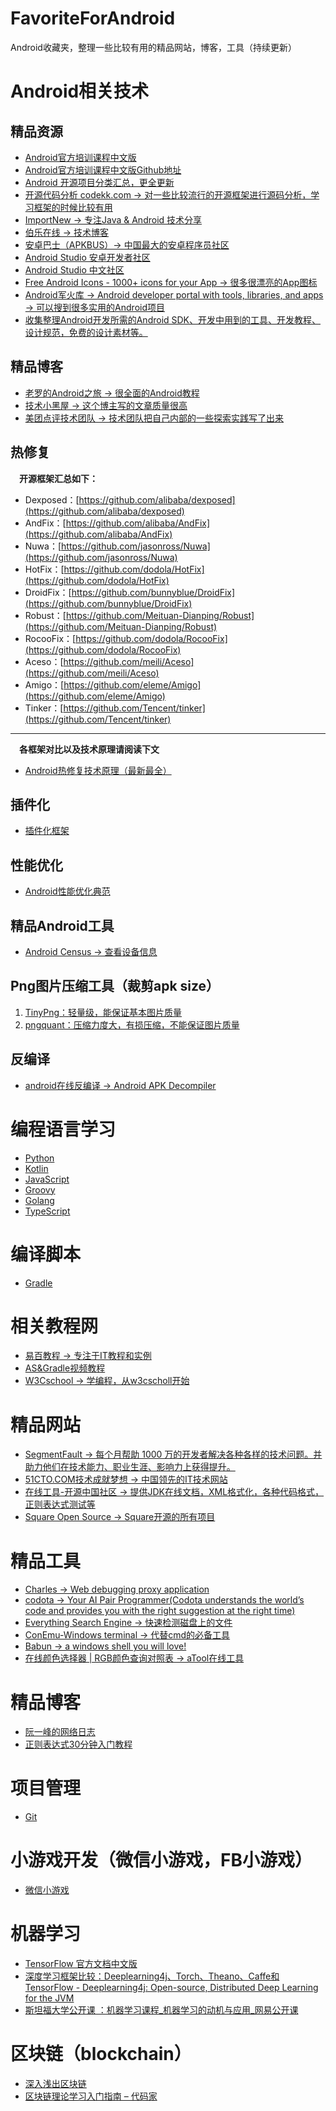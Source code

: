 # FavoriteForAndroid
Android收藏夹，整理一些比较有用的精品网站，博客，工具（持续更新）

# Android相关技术
## 精品资源
- [Android官方培训课程中文版](http://hukai.me/android-training-course-in-chinese/index.html)
- [Android官方培训课程中文版Github地址](https://github.com/PopFisher/android-training-course-in-chinese)
- [Android 开源项目分类汇总，更全更新](https://github.com/PopFisher/android-open-project)
- [开源代码分析 codekk.com -> 对一些比较流行的开源框架进行源码分析，学习框架的时候比较有用](http://p.codekk.com/)
- [ImportNew -> 专注Java & Android 技术分享](http://www.importnew.com/)
- [伯乐在线 -> 技术博客](http://blog.jobbole.com/category/android/)
- [安卓巴士（APKBUS）-> 中国最大的安卓程序员社区](http://www.apkbus.com/)
- [Android Studio 安卓开发者社区](http://ask.android-studio.org/?/explore/)
- [Android Studio 中文社区](http://www.android-studio.org/)
- [Free Android Icons - 1000+ icons for your App -> 很多很漂亮的App图标](http://www.icons4android.com/)
- [Android军火库 -> Android developer portal with tools, libraries, and apps -> 可以搜到很多实用的Android项目](https://android-arsenal.com/)
- [收集整理Android开发所需的Android SDK、开发中用到的工具、开发教程、设计规范，免费的设计素材等。](https://github.com/inferjay/AndroidDevTools)
## 精品博客
- [老罗的Android之旅 -> 很全面的Android教程](http://blog.csdn.net/luoshengyang?viewmode=contents)
- [技术小黑屋 -> 这个博主写的文章质量很高](http://droidyue.com/)
- [美团点评技术团队 -> 技术团队把自己内部的一些探索实践写了出来](https://tech.meituan.com/)

## 热修复
&emsp;**开源框架汇总如下：**

- Dexposed：[https://github.com/alibaba/dexposed](https://github.com/alibaba/dexposed)
- AndFix：[https://github.com/alibaba/AndFix](https://github.com/alibaba/AndFix)
- Nuwa：[https://github.com/jasonross/Nuwa](https://github.com/jasonross/Nuwa)
- HotFix：[https://github.com/dodola/HotFix](https://github.com/dodola/HotFix)
- DroidFix：[https://github.com/bunnyblue/DroidFix](https://github.com/bunnyblue/DroidFix)
- Robust：[https://github.com/Meituan-Dianping/Robust](https://github.com/Meituan-Dianping/Robust)
- RocooFix：[https://github.com/dodola/RocooFix](https://github.com/dodola/RocooFix)
- Aceso：[https://github.com/meili/Aceso](https://github.com/meili/Aceso)
- Amigo：[https://github.com/eleme/Amigo](https://github.com/eleme/Amigo)
- Tinker：[https://github.com/Tencent/tinker](https://github.com/Tencent/tinker)

----------
&emsp;**各框架对比以及技术原理请阅读下文**

- [Android热修复技术原理（最新最全）](https://github.com/PopFisher/FavoriteForAndroid/blob/master/Android%E7%83%AD%E4%BF%AE%E5%A4%8D%E6%8A%80%E6%9C%AF%E5%8E%9F%E7%90%86%EF%BC%88%E6%9C%80%E6%96%B0%E6%9C%80%E5%85%A8%EF%BC%89.md)

## 插件化
- [插件化框架](https://github.com/PopFisher/FavoriteForAndroid/blob/master/Plugin.md)

## 性能优化
- [Android性能优化典范](http://hukai.me/)

## 精品Android工具
- [Android Census -> 查看设备信息](https://census.tsyrklevich.net/devices)

## Png图片压缩工具（裁剪apk size）
1. [TinyPng：轻量级，能保证基本图片质量](https://tinypng.com/ "TinyPng")
2. [pngquant：压缩力度大，有损压缩，不能保证图片质量](https://pngquant.org/ "pngquant")

## 反编译
- [android在线反编译 -> Android APK Decompiler](http://www.decompileandroid.com/)

# 编程语言学习
- [Python](https://github.com/PopFisher/FavoriteForAndroid/blob/master/Python.md)
- [Kotlin](https://github.com/PopFisher/FavoriteForAndroid/blob/master/Kotlin.md)
- [JavaScript](https://github.com/PopFisher/FavoriteForAndroid/blob/master/JavaScript.md)
- [Groovy](https://github.com/PopFisher/FavoriteForAndroid/blob/master/Groovy.md)
- [Golang](https://github.com/PopFisher/FavoriteForAndroid/blob/master/Golang.md)
- [TypeScript](https://github.com/PopFisher/FavoriteForAndroid/blob/master/TypeScript.md)

# 编译脚本
- [Gradle](https://github.com/PopFisher/FavoriteForAndroid/blob/master/Gradle.md)

# 相关教程网
- [易百教程 -> 专注于IT教程和实例](http://www.yiibai.com/)
- [AS&Gradle视频教程](http://ask.android-studio.org/?/explore/category-video)
- [W3Cschool -> 学编程，从w3cscholl开始](https://www.w3cschool.cn/)

# 精品网站
- [SegmentFault -> 每个月帮助 1000 万的开发者解决各种各样的技术问题。并助力他们在技术能力、职业生涯、影响力上获得提升。](https://segmentfault.com/)
- [51CTO.COM技术成就梦想 -> 中国领先的IT技术网站](http://www.51cto.com/)
- [在线工具-开源中国社区 -> 提供JDK在线文档，XML格式化，各种代码格式，正则表达式测试等](http://tool.oschina.net/)
- [Square Open Source -> Square开源的所有项目](http://square.github.io/)

# 精品工具
- [Charles -> Web debugging proxy application](https://www.charlesproxy.com/)
- [codota -> Your AI Pair Programmer(Codota understands the world’s code and provides you with the right suggestion at the right time)](https://www.codota.com/)
- [Everything Search Engine -> 快速检测磁盘上的文件](http://www.voidtools.com/)
- [ConEmu-Windows terminal -> 代替cmd的必备工具](https://conemu.github.io/)
- [Babun -> a windows shell you will love!](http://babun.github.io/)
- [在线颜色选择器 | RGB颜色查询对照表 -> aTool在线工具](http://www.atool.org/colorpicker.php)

# 精品博客
- [阮一峰的网络日志](http://www.ruanyifeng.com/blog/)
- [正则表达式30分钟入门教程](http://deerchao.net/tutorials/regex/regex.htm)

# 项目管理
- [Git](https://github.com/PopFisher/FavoriteForAndroid/blob/master/Git.md)

# 小游戏开发（微信小游戏，FB小游戏）
- [微信小游戏](https://github.com/PopFisher/FavoriteForAndroid/blob/master/LightGames.md)
 
# 机器学习
- [TensorFlow 官方文档中文版](http://tensorfly.cn/tfdoc/get_started/introduction.html)
- [深度学习框架比较：Deeplearning4j、Torch、Theano、Caffe和TensorFlow - Deeplearning4j: Open-source, Distributed Deep Learning for the JVM](https://deeplearning4j.org/cn/zh-compare-dl4j-torch7-pylearn)
- [斯坦福大学公开课 ：机器学习课程_机器学习的动机与应用_网易公开课](http://open.163.com/movie/2008/1/M/C/M6SGF6VB4_M6SGHFBMC.html)

# 区块链（blockchain）
- [深入浅出区块链](https://learnblockchain.cn/)
- [区块链理论学习入门指南 – 代码家](https://daimajia.com/2017/08/24/how-to-start-blockchain-learning)